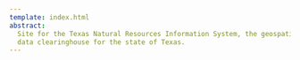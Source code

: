 ```yaml
---
template: index.html
abstract:
  Site for the Texas Natural Resources Information System, the geospatial
  data clearinghouse for the state of Texas.
---
```

